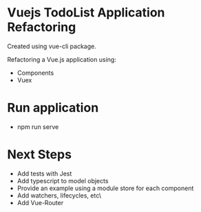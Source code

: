 # Vuejs TodoList Application Refactoring

Created using vue-cli package.

Refactoring a Vue.js application using:
- Components
- Vuex

# Run application
- npm run serve

# Next Steps
- Add tests with Jest
- Add typescript to model objects
- Provide an example using a module store for each component
- Add watchers, lifecycles, etc\
- Add Vue-Router